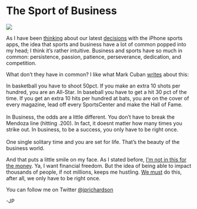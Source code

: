 <!--
id: 627751236
link: http://techneur.com/post/627751236/sport-of-business
slug: sport-of-business
date: Mon May 24 2010 04:34:00 GMT-0500 (CDT)
publish: 2010-05-024
tags: 
-->


The Sport of Business
=====================

![](http://media.tumblr.com/tumblr_kyozby6hlp1qzbc4f.jpg)

As I have been
[thinking](http://techneur.com/post/615265667/learning-pains) about our
latest
[decisions](http://techneur.com/post/616413009/inspiration-is-not-perishable)
with the iPhone sports apps, the idea that sports and business have a
lot of common popped into my head; I think it’s rather intuitive.
Business and sports have so much in common: persistence, passion,
patience, perseverance, dedication, and competition.

What don’t they have in common? I like what Mark Cuban
[writes](http://blogmaverick.com/2005/05/30/success-and-motivation-you-only-have-to-be-right-once/)
about this:

In basketball you have to shoot 50pct. If you make an extra 10 shots per
hundred, you are an All-Star. In baseball you have to get a hit 30 pct
of the time. If you get an extra 10 hits per hundred at bats, you are on
the cover of every magazine, lead off every SportsCenter and make the
Hall of Fame.\
\
 In Business, the odds are a little different. You don’t have to break
the Mendoza line (hitting .200). In fact, it doesnt matter how many
times you strike out. In business, to be a success, you only have to be
right once.\
\
 One single solitary time and you are set for life. That’s the beauty of
the business world.

And that puts a little smile on my face. As I stated before, [I’m not in
this for the
money](http://techneur.com/post/567516819/detoxify-your-life). Ya, I
want financial freedom. But the idea of being able to impact thousands
of people, if not millions, keeps me hustling. [We
must](http://techneur.com/post/562354769/we-have-a-duty) do this, after
all, we only have to be right once.

You can follow me on
Twitter [@jprichardson](http://twitter.com/jprichardson)

-JP

